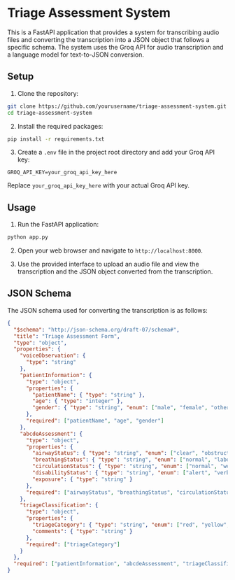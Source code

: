 # Triage Assessment System

This is a FastAPI application that provides a system for transcribing audio files and converting the transcription into a JSON object that follows a specific schema. The system uses the Groq API for audio transcription and a language model for text-to-JSON conversion.

## Setup

1. Clone the repository:

```bash
git clone https://github.com/yourusername/triage-assessment-system.git
cd triage-assessment-system
```

2. Install the required packages:

```bash
pip install -r requirements.txt
```

3. Create a `.env` file in the project root directory and add your Groq API key:

```
GROQ_API_KEY=your_groq_api_key_here
```

Replace `your_groq_api_key_here` with your actual Groq API key.

## Usage

1. Run the FastAPI application:

```bash
python app.py
```

2. Open your web browser and navigate to `http://localhost:8000`.

3. Use the provided interface to upload an audio file and view the transcription and the JSON object converted from the transcription.

## JSON Schema

The JSON schema used for converting the transcription is as follows:

```json
{
  "$schema": "http://json-schema.org/draft-07/schema#",
  "title": "Triage Assessment Form",
  "type": "object",
  "properties": {
    "voiceObservation": {
      "type": "string"
    },
    "patientInformation": {
      "type": "object",
      "properties": {
        "patientName": { "type": "string" },
        "age": { "type": "integer" },
        "gender": { "type": "string", "enum": ["male", "female", "other"] }
      },
      "required": ["patientName", "age", "gender"]
    },
    "abcdeAssessment": {
      "type": "object",
      "properties": {
        "airwayStatus": { "type": "string", "enum": ["clear", "obstructed", "partially obstructed"] },
        "breathingStatus": { "type": "string", "enum": ["normal", "labored", "not breathing"] },
        "circulationStatus": { "type": "string", "enum": ["normal", "weak", "absent"] },
        "disabilityStatus": { "type": "string", "enum": ["alert", "verbal", "pain", "unresponsive"] },
        "exposure": { "type": "string" }
      },
      "required": ["airwayStatus", "breathingStatus", "circulationStatus", "disabilityStatus", "exposure"]
    },
    "triageClassification": {
      "type": "object",
      "properties": {
        "triageCategory": { "type": "string", "enum": ["red", "yellow", "green", "black"] },
        "comments": { "type": "string" }
      },
      "required": ["triageCategory"]
    }
  },
  "required": ["patientInformation", "abcdeAssessment", "triageClassification"]
}
```

